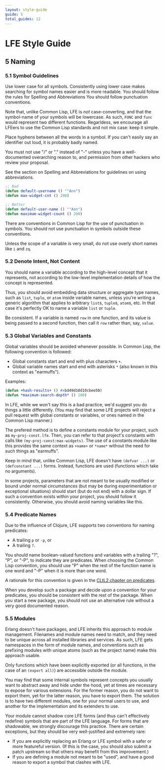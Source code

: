 ```yaml
---
layout: style-guide
guide: 5
total_guides: 12
---
```

# LFE Style Guide

## 5 Naming

### 5.1 Symbol Guidelines

Use lower case for all symbols. Consistently using lower case makes
searching for symbol names easier and is more readable. You should follow
the rules for Spelling and Abbreviations You should follow punctuation
conventions.

Note that, unlike Common Lisp, LFE is *not* case-converting, and that the
symbol-name of your symbols will be lowercase. As such, ``FUNC`` and ``func``
would represent two different functions. Regarldess, we encourage all LFEers
to use the Common Lisp standards and not mix case: keep it simple.

Place hyphens between all the words in a symbol. If you can't easily say an
identifier out loud, it is probably badly named.

You must not use "/" or "." instead of "-" unless you have a well-documented
overarching reason to, and permission from other hackers who review your
proposal.

See the section on Spelling and Abbreviations for guidelines on using
abbreviations.

```lisp
;; Bad
(defun default-username () '"Ann")
(defun max-widget-cnt () 200)
```

```lisp
;; Better
(defun default-user-name () '"Ann")
(defun maximum-widget-count () 200)
```

There are conventions in Common Lisp for the use of punctuation in symbols.
You should not use punctuation in symbols outside these conventions.

Unless the scope of a variable is very small, do not use overly short names
like ``i`` and ``zq``.

### 5.2 Denote Intent, Not Content

You should name a variable according to the high-level concept that it
represents, not according to the low-level implementation details of how the
concept is represented.

Thus, you should avoid embedding data structure or aggregate type names,
such as ``list``, ``tuple``, or ``atom`` inside variable names, unless you're
writing a generic algorithm that applies to arbitrary ``list``s, ``tuple``s,
``atom``s, etc. In that case it's perfectly OK to name a variable ``list``
or ``tuple``.

Be consistent. If a variable is named ``row`` in one function, and its value
is being passed to a second function, then call it ``row`` rather than, say,
``value``.

### 5.3 Global Variables and Constants

Global variables should be avoided whenever possible. In Common Lisp, the
following convention is followed:

* Global constants start and end with plus characters ``+``.
* Global variable names start and end with asterisks ``*`` (also known in
  this context as "earmuffs").

Examples:

```lisp
(defun +hash-results+ () #xbd49d10d10cbee50)
(defun *maximum-search-depth* () 100)
```

In LFE, while we won't say this is a bad practice, we'd suggest you do things
a little differently. (You may find that some LFE projects will reject a
pull request with global constants or variables, or ones named in the Common
Lisp manner.)

The prefered method is to define a constants module for your project, such as
``my-proj-const.lfe``. Then, you can refer to that project's constants with
calls like ``(my-proj-const:max-widgets)``. The use of a constants module
like this provides the same context as ``+name+`` or ``*name*`` without the
need for such things as "earmuffs".

Keep in mind that, unlike Common Lisp, LFE doesn't have ``(defvar ...)`` or
``(defconstant ...)`` forms. Instead, functions are used (functions which
take no arguments).

In some projects, parameters that are not meant to be usually modified or
bound under normal circumstances (but may be during experimentation or
exceptional situations) should start (but do not end) with a dollar sign. If
such a convention exists within your project, you should follow it
consistently. Otherwise, you should avoid naming variables like this.

### 5.4 Predicate Names

Due to the influence of Clojure, LFE supports two conventions for naming
predicates:

* A trailing ``p`` or ``-p``, or
* A trailing ``?``.

You should name boolean-valued functions and variables with a trailing "?",
"P", or "-P", to indicate they are predicates. When choosing the Common Lisp
convention, you should use "P" when the rest of the function name is one
word and "-P" when it is more than one word.

A rationale for this convention is given in the
<a href="http://www.cs.cmu.edu/Groups/AI/html/cltl/clm/node69.html">CLtL2
chapter on predicates</a>.

When you develop such a package and decide upon a convention for your
predicates, you should be consistent with the rest of the package. When you
start a new package, you should not use an alternative rule without a very
good documented reason.

### 5.5 Modules

Erlang doesn't have packages, and LFE inherits this approach to module
management. Filenames and module names need to match, and they need to be
unique across all installed libraries and services. As such, LFE gets
namespaces in the form of module names, and conventions such as prefixing
modules with unique atoms (such as the project name) make this approach
usable.

Only functions which have been explicitly exported (or all functions, in the
case of an ``(export all)``) are accessible outside the module.

You may find that some internal symbols represent concepts you usually want
to abstract away and hide under the hood, yet at times are necessary to
expose for various extensions. For the former reason, you do not want to
export them, yet for the latter reason, you have to export them. The
solution is to have two different modules, one for your normal users to
use, and another for the implementation and its extenders to use.

Your module cannot shadow core LFE forms (and thus can't effectively
redefine) symbols that are part of the LFE language. For forms that are
shadowable, we strongly discourage this practice. There are certain
exceptions, but they should be very well-justified and extremely rare:

* If you are explicitly replacing an Erlang or LFE symbol with a safer or
  more featureful version. (If this is the case, you should also submit a
  patch upstream so that others may benefit from this improvement.)
* If you are defining a module not meant to be "used", and have a good
  reason to export a symbol that clashes with LFE.
